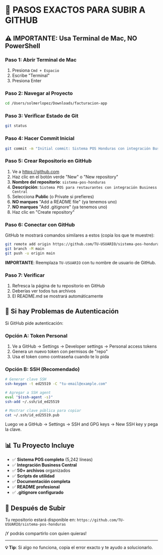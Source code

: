 # 🎯 PASOS EXACTOS PARA SUBIR A GITHUB

## ⚠️ IMPORTANTE: Usa Terminal de Mac, NO PowerShell

### Paso 1: Abrir Terminal de Mac
1. Presiona `Cmd + Espacio`
2. Escribe "Terminal" 
3. Presiona Enter

### Paso 2: Navegar al Proyecto
```bash
cd /Users/solmerlopez/Downloads/facturacion-app
```

### Paso 3: Verificar Estado de Git
```bash
git status
```

### Paso 4: Hacer Commit Inicial
```bash
git commit -m "Initial commit: Sistema POS Honduras con integración Business Central"
```

### Paso 5: Crear Repositorio en GitHub
1. Ve a https://github.com
2. Haz clic en el botón verde "New" o "New repository"
3. **Nombre del repositorio**: `sistema-pos-honduras`
4. **Descripción**: `Sistema POS para restaurantes con integración Business Central`
5. Selecciona **Public** (o Private si prefieres)
6. **NO marques** "Add a README file" (ya tenemos uno)
7. **NO marques** "Add .gitignore" (ya tenemos uno)
8. Haz clic en "Create repository"

### Paso 6: Conectar con GitHub
GitHub te mostrará comandos similares a estos (copia los que te muestre):

```bash
git remote add origin https://github.com/TU-USUARIO/sistema-pos-honduras.git
git branch -M main
git push -u origin main
```

**IMPORTANTE**: Reemplaza `TU-USUARIO` con tu nombre de usuario de GitHub.

### Paso 7: Verificar
1. Refresca la página de tu repositorio en GitHub
2. Deberías ver todos tus archivos
3. El README.md se mostrará automáticamente

## 🔧 Si hay Problemas de Autenticación

Si GitHub pide autenticación:

### Opción A: Token Personal
1. Ve a GitHub → Settings → Developer settings → Personal access tokens
2. Genera un nuevo token con permisos de "repo"
3. Usa el token como contraseña cuando te lo pida

### Opción B: SSH (Recomendado)
```bash
# Generar clave SSH
ssh-keygen -t ed25519 -C "tu-email@example.com"

# Agregar a SSH agent
eval "$(ssh-agent -s)"
ssh-add ~/.ssh/id_ed25519

# Mostrar clave pública para copiar
cat ~/.ssh/id_ed25519.pub
```

Luego ve a GitHub → Settings → SSH and GPG keys → New SSH key y pega la clave.

## 📊 Tu Proyecto Incluye

- ✅ **Sistema POS completo** (5,242 líneas)
- ✅ **Integración Business Central**
- ✅ **50+ archivos** organizados
- ✅ **Scripts de utilidad**
- ✅ **Documentación completa**
- ✅ **README profesional**
- ✅ **.gitignore configurado**

## 🎉 Después de Subir

Tu repositorio estará disponible en:
`https://github.com/TU-USUARIO/sistema-pos-honduras`

¡Y podrás compartirlo con quien quieras!

---

**💡 Tip**: Si algo no funciona, copia el error exacto y te ayudo a solucionarlo. 
